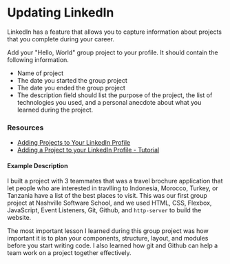 # Updating LinkedIn

LinkedIn has a feature that allows you to capture information about projects that you complete during your career.

Add your "Hello, World" group project to your profile. It should contain the following information.

* Name of project
* The date you started the group project
* The date you ended the group project
* The description field should list the purpose of the project, the list of technologies you used, and a personal anecdote about what you learned during the project.

### Resources
* [Adding Projects to Your LinkedIn Profile](https://www.dummies.com/social-media/linkedin/adding-projects-linkedin-profile/)
* [Adding a Project to your LinkedIn Profile - Tutorial](https://lisamariediasdesigns.com/adding-a-project-to-your-linkedin-profile/)

#### Example Description

I built a project with 3 teammates that was a travel brochure application that let people who are interested in travlling to Indonesia, Morocco, Turkey, or Tanzania have a list of the best places to visit. This was our first group project at Nashville Software School, and we used HTML, CSS, Flexbox, JavaScript, Event Listeners, Git, Github, and `http-server` to build the website.

The most important lesson I learned during this group project was how important it is to plan your components, structure, layout, and modules before you start writing code. I also learned how git and Github can help a team work on a project together effectively.


